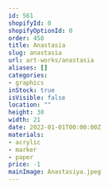 ```yaml
---
id: 561
shopifyId: 0
shopifyOptionId: 0
order: 458
title: Anastasia
slug: anastasia
url: art-works/anastasia
aliases: []
categories:
- graphics
inStock: true
isVisible: false
location: ""
height: 30
width: 21
date: 2022-01-01T00:00:00Z
materials:
- acrylic
- marker
- paper
price: -1
mainImage: Anastasiya.jpeg
---
```

